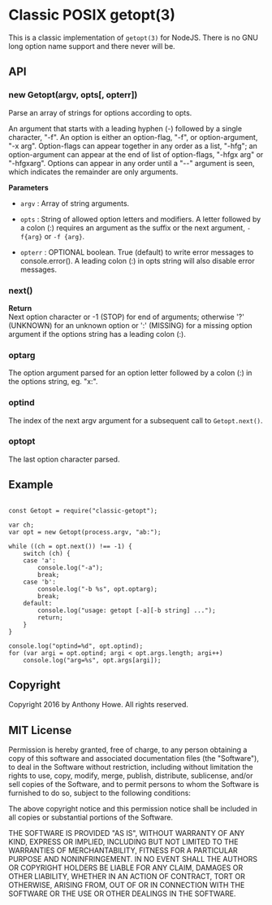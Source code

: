 Classic POSIX getopt(3)
=======================

This is a classic implementation of `getopt(3)` for NodeJS.  There is no GNU long option name support and there never will be. 


API
---
### new Getopt(argv, opts[, opterr])

Parse an array of strings for options according to opts.

An argument that starts with a leading hyphen (-) followed by a single character, "-f".  An option is either an option-flag, "-f", or option-argument, "-x arg".  Option-flags can appear together in any order as a list, "-hfg"; an option-argument can appear at the end of list of option-flags, "-hfgx arg" or "-hfgxarg".  Options can appear in any order until a "--" argument is seen, which indicates the remainder are only arguments.

**Parameters**
 * `argv` : Array of string arguments.

 * `opts` : String of allowed option letters and modifiers.  A letter followed by a colon (:) requires an argument as the suffix or the next argument, `-f{arg}` or `-f {arg}`.

 * `opterr` : OPTIONAL boolean.  True (default) to write error messages to console.error().  A leading colon (:) in opts string will also disable error messages.

### next()

**Return**  
Next option character or -1 (STOP) for end of arguments; otherwise '?' (UNKNOWN) for an unknown option or ':' (MISSING) for a missing option argument if the options string has a leading colon (:).

### optarg

The option argument parsed for an option letter followed by a colon (:) in the options string, eg. "x:".

### optind

The index of the next argv argument for a subsequent call to `Getopt.next()`.

### optopt

The last option character parsed.



Example
-------

```lang=javascript

const Getopt = require("classic-getopt");

var ch;
var opt = new Getopt(process.argv, "ab:");

while ((ch = opt.next()) !== -1) {
    switch (ch) {
    case 'a':
        console.log("-a");
        break;
    case 'b':
        console.log("-b %s", opt.optarg);
        break;
    default:
        console.log("usage: getopt [-a][-b string] ...");
        return;
    }
}

console.log("optind=%d", opt.optind);
for (var argi = opt.optind; argi < opt.args.length; argi++)
    console.log("arg=%s", opt.args[argi]);
```

## Copyright

Copyright 2016 by Anthony Howe.  All rights reserved.

## MIT License

Permission is hereby granted, free of charge, to any person obtaining a copy of this software and associated documentation files (the "Software"), to deal in the Software without restriction, including without limitation the rights to use, copy, modify, merge, publish, distribute, sublicense, and/or sell copies of the Software, and to permit persons to whom the Software is furnished to do so, subject to the following conditions:

The above copyright notice and this permission notice shall be included in all copies or substantial portions of the Software.

THE SOFTWARE IS PROVIDED "AS IS", WITHOUT WARRANTY OF ANY KIND, EXPRESS OR IMPLIED, INCLUDING BUT NOT LIMITED TO THE WARRANTIES OF MERCHANTABILITY, FITNESS FOR A PARTICULAR PURPOSE AND NONINFRINGEMENT. IN NO EVENT SHALL THE AUTHORS OR COPYRIGHT HOLDERS BE LIABLE FOR ANY CLAIM, DAMAGES OR OTHER LIABILITY, WHETHER IN AN ACTION OF CONTRACT, TORT OR OTHERWISE, ARISING FROM, OUT OF OR IN CONNECTION WITH THE SOFTWARE OR THE USE OR OTHER DEALINGS IN THE SOFTWARE. 
